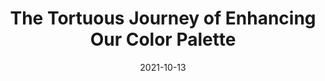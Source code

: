 ---
date: 2021-10-13
publisher: doctolib
tags:
  - colors
target_url: https://medium.com/doctolib/the-tortuous-journey-of-enhancing-our-color-palette-4616b5b9c43e
title: The Tortuous Journey of Enhancing Our Color Palette
---